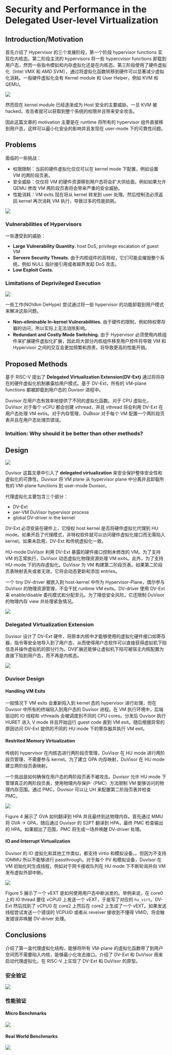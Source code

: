 # Security and Performance in the Delegated User-level Virtualization

## Introduction/Motivation

首先介绍了 Hypervisor 的三个发展阶段，第一个阶段 hypervisor functions 实现在内核态。第二阶段主流的 hypervisors 将一些 hypercvisor functions 卸载到用户态，然而一些指令模拟和内存虚拟化还是在内核态。第三阶段使用了硬件虚拟化（Intel VMX 和 AMD SVM），通过将虚拟化函数转移到硬件可以显著减少虚拟化消耗。一般硬件虚拟化会有 Kernel module 和 User Helper，例如 KVM 和 QEMU。

![](figure1.png)

然而现在 kernel module 已经逐渐成为 Host 安全的主要威胁。一旦 KVM 被 hacked，攻击者就可以获取到整个系统的权限并且带来安全攻击。

因此这篇文章的 motivation 主要是在 runtime 将所有的 hypervisor 组件直接移到用户态，这样可以最小化安全的影响并且发现在 user-mode 下的可靠性问题。

## Problems

面临的一些挑战：
- 权限限制：当前的硬件虚拟化仅仅可以在 kernel mode 下配置，例如设置 VM 的两阶段页表。
- 安全威胁：仅仅将 VM 的硬件资源移到用户态将会扩大供给面。例如如果允许 QEMU 修改 VM 两阶段页表将会带来严重的安全威胁。
- 性能消耗：VM exits 现在将从 kernel 转发到 user 处理。然后控制流必须返回 kernel 再次消耗 VM 执行，导致过多的性能损耗。

![](table2.png)

### Vulnerabilities of Hypervisors

一些遭受到的威胁：

- **Large Vulnerability Quantity.** host DoS, privilege escalation of guest VM
- **Servere Security Threats.** 由于内核组件的高特权，它们可能会摧毁整个系统。例如 NULL 指针接引用或者越界发起 DoS 攻击。
- **Low Exploit Costs.** 

### Limitations of Deprivileged Execution

![](table3.png)

一些工作(NOVAm DeHype) 尝试通过将一些 hypervisor 的功能卸载到用户模式来解决这些问题。

- **Non-eliminable In-kernel Vulnerabilities.** 由于硬件的限制，例如特权寄存器的访问，所以实际上无法消除影响。
- **Redundant and Costly Mode Switching.** 由于 Hypervisor 必须使用内核组件来扩展硬件虚拟化扩展，因此将大部分内核组件移至用户控件将导致 VM 和 Hypervisor 之间的交互会更加频繁和昂贵，将导致更高的性能开销。

## Proposed Methods

基于 RISC-V 提出了 **Delegated Virtualization Extension(DV-Ext)** 通过将将存在的硬件虚拟化机制暴露给用户模式。基于 DV-Ext，所有的 VM-plane functions 都被卸载到用户态的 Duvisor 进程中。

Duvisor 在用户态有效率地提供了不同的虚拟化函数。对于 CPU 虚拟化，DuVisor 对于每个 vCPU 都会创建 vthread，并且 vthread 将会利用 DV-Ext 在用户态处理 VM extis。对于内存管理，DuBisor 对于每个 VM 配置一个两阶段页表并且在用户态处理页错误。

### Intuition: Why should it be better than other methods?

## Design

![](figure2.png)

Duvisor 这篇文章中引入了 **delegated virtualization** 来安全保护整体安全性和虚拟化的可靠性。Duvisor 将 VM plane 从 hypervisor plane 中分离并且卸载所有的 VM-plane functions 到 user-mode Duvisor。

代理虚拟化主要包含三个部分：
- DV-Ext
- per-VM DuVisor hypervisor process
- global DV-driver in the kernel

DV-Ext 必须安装在硬件上，它授权 host kernel 是否将硬件虚拟化代理到 HU mode。如果开启了代理模式，非特权软件就可以访问硬件虚拟化接口而无需陷入 kernel。如果未启用，DV-Ext 和传统虚拟化一致。

HU-mode DuVisor 利用 DV-Ext 暴露的硬件接口控制未修改的 VM。为了支持 VM 的正常执行，DuVisor 动态虚拟化物理资源处理 VM exits。此外，为了支持 HU-mode 下的内存虚拟化。DuVisor 为 VM 构建第二阶段页表。如果第二阶段页表映射丢失或者无效，它将会动态更新和添加 entries。

一个 tiny DV-driver 被嵌入到 host-kernel 中作为 Hypervisor-Plane，偶尔参与 DuVisor 的物理资源管理，不会干扰 runtime VM exits。DV-driver 使用 DV-Ext 来 enable/disable 委托模式和分配至元。为了降低安全风险，它还限制 DuVisor 的物理内存 view 并处理紧急情况。

![](table4.png)

### Delegated Virtualization Extension
Duvisor 设计了 DV-Ext 硬件，将原本内核中才能够使用的虚拟化硬件接口如寄存器，指令等安全地导入到了用户态，从而使得用户态软件可以直接获得虚拟机下陷信息并操作虚拟机的部分行为。DV扩展还能够让虚拟机下陷可被宿主内核配置为直接下陷到用户态，而不再是内核态。

![](figure3.png)

### Duvisor Design

#### Handling VM Exits

一般情况下 VM exits 会重新陷入到 kernel 态的 hypervisor 进行处理，但在 Duvisor 中所有的终端陷入到用户态的 Duvisor 进程。在 VM 执行环境中，后端驱动的 IO 线程和 vthreads 会被调度到不同的 CPU cores。分发后 Duvisor 执行 HURET 进入 V mode 并且开始运行 guest code 直到 VM exit。随后根据异常的原因访问 DV-Ext 提供的不同的 HU mode 下的寄存器并执行 VM exit。

#### Restrited Memory Virtualization

传统的 hypervisor 在内核态进行两阶段页管理，DuVisor 在 HU mode 进行两阶段页管理，不需要参与 kernel。为了建立 GPA 内存映射，DuVisor 在 HU mode 建立两阶段页表映射。

一个挑战是如何确保在用户态的两阶段页表不被攻击。Duvisor 允许 HU mode 下管理真正的两阶段页表，使用物理内存保护（PMC）方法限制 VM 能够访问的物理内存范围。通过 PMC，Duvisor 可以让 UH 来配置第二阶段页表并检查 PMC。

![](figure4.png)

Figure 4 展示了 GVA 如何翻译到 HPA 并且最终到达物理内存。首先通过 MMU 将 GVA -> GPA，随后通过 Duvisor 的 S2PT 翻译到 HPA，最终 PMC 检查输出的 HPA。如果超出了范围，PMC 将生成一场并唤醒 DV-driver 处理。

#### IO and Interrupt Virtualization

Duvisor 的 IO 虚拟化和其他工作类似，都支持 virtio 和模拟设备。。但因为不支持 IOMMU 所以不能够进行 passthrough。对于每个 PV 和模拟设备，Duvisor 在 VM 初始化时生成线程，例如对于网卡接收队列在 HU mode 下不断轮询并向 VM 发布虚拟外部中断。

![](figure5.png)

Figure 5 展示了一个 vEXT 是如何使用用户态中断派发的。举例来说，在 core0 上的 IO thread 要往 vCPU0 上发送一个 vEXT，于是写了对应的 `hu_virt`。DV-Ext 然后找到了 vCPU0 在 core2 上然后在 core2 上生成了一个 vEXT。如果发送线程尝试发送一个错误的 VCPUID 或者从 reveiver 接收到不懂得 VMID，将会触发错误并唤醒 DV-driver 处理。

## Conclusions

介绍了第一盒代理虚拟化结构，能够将所有 VM-plane 的虚拟化函数带了到用户空间而不需要陷入内核，能够最小化攻击接口。介绍了 DV-Ext 和 DuVisor 用来启动代理虚拟化。在 RISC-V 上实现了 DV-Ext 和 DuVisor 的原型。

### 安全验证

![](table6.png)

### 性能验证

#### Micro Benchmarks

![](figure6.png)

#### Real World Benchmarks

![](table7.png)
